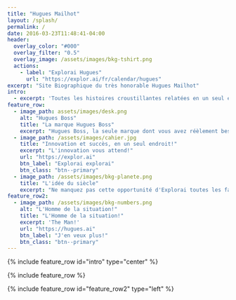 ```yaml
---
title: "Hugues Mailhot"
layout: /splash/
permalink: /
date: 2016-03-23T11:48:41-04:00
header:
  overlay_color: "#000"
  overlay_filter: "0.5"
  overlay_image: /assets/images/bkg-tshirt.png
  actions:
    - label: "Explorai Hugues"
      url: "https://explor.ai/fr/calendar/hugues"
excerpt: "Site Biographique du très honorable Hugues Mailhot"
intro: 
  - excerpt: 'Toutes les histoires croustillantes relatées en un seul endroit!'
feature_row:
  - image_path: assets/images/desk.png
    alt: "Hugues Boss"
    title: "La marque Hugues Boss"
    excerpt: "Hugues Boss, la seule marque dont vous avez réèlement besoin pour réussir!"
  - image_path: /assets/images/cahier.jpg
    title: "Innovation et succès, en un seul endroit!"
    excerpt: "L'innovation vous attend!"
    url: "https://explor.ai"
    btn_label: "Explorai explorai"
    btn_class: "btn--primary"
  - image_path: /assets/images/bkg-planete.png
    title: "L'idée du siècle"
    excerpt: "Ne manquez pas cette opportunité d'Explorai toutes les facettes de Hugues!"
feature_row2:
  - image_path: /assets/images/bkg-numbers.png
    alt: "L'Homme de la situation!"
    title: "L'Homme de la situation!"
    excerpt: 'The Man!'
    url: "https://hugues.ai"
    btn_label: "J'en veux plus!"
    btn_class: "btn--primary"
---
```


{% include feature_row id="intro" type="center" %}

{% include feature_row %}

{% include feature_row id="feature_row2" type="left" %}

